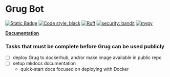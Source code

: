 # Grug Bot

[![Static Badge](https://img.shields.io/badge/Github-Public%20Repo-blue?logo=github&link=https%3A%2F%2Fgithub.com%2FFoehammer82%2FGrug)](https://github.com/Foehammer82/Grug)
[![Code style: black](https://img.shields.io/badge/code%20style-black-000000.svg)](https://github.com/psf/black)
[![Ruff](https://img.shields.io/endpoint?url=https://raw.githubusercontent.com/astral-sh/ruff/main/assets/badge/v2.json)](https://github.com/astral-sh/ruff)
[![security: bandit](https://img.shields.io/badge/security-bandit-yellow.svg)](https://github.com/PyCQA/bandit)
[![mypy](https://img.shields.io/badge/mypy-checked-blue)](https://github.com/python/mypy)

[**Documentation**](https://foehammer82.github.io/Grug)

### Tasks that must be complete before Grug can be used publicly

- [ ] deploy Grug to dockerhub, and/or make image available in public repo
- [ ] setup mkdocs documentation
    - quick-start docs focused on deploying with Docker
